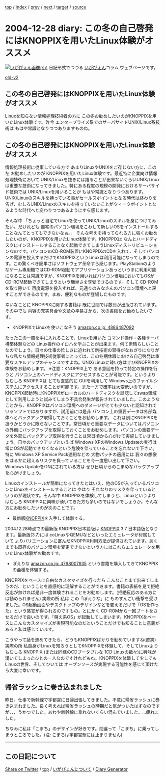 [top](../index.html) 
 / [index](index.html) 
 / [prev](ig041226.html) 
 / [next](ig041229.html) 
 / [target](https://igapyon.github.io/diary/2004/ig041228.html) 
 / [source](https://github.com/igapyon/diary/blob/gh-pages/2004/ig041228.html.src.md) 

2004-12-28 diary: この冬の自己啓発にはKNOPPIXを用いたLinux体験がオススメ
=====================================================================================================
[![いがぴょん画像(小)](https://igapyon.github.io/diary/images/iga200306s.jpg "いがぴょん")](https://igapyon.github.io/diary/memo/memoigapyon.html) 日記形式でつづる [いがぴょん](https://igapyon.github.io/diary/memo/memoigapyon.html)コラム ウェブページです。

[old-v2](ig041228-orig.html)

## この冬の自己啓発にはKNOPPIXを用いたLinux体験がオススメ

Linuxを知らない情報処理技術者の方に この冬お勧めしたいのがKNOPPIXを用いたLinux体験です。昨今 エンタープライズ系でのサーバサイドUNIX/Linux系技術は もはや常識となりつつありますものね。


## この冬の自己啓発にはKNOPPIXを用いたLinux体験がオススメ

情報処理技術に従事している方で あまりLinuxやUNIXをご存じない方に、この冬 お勧めしたいのが KNOPPIXを用いたLinux体験です。最近特に企業向け情報処理技術において UNIX/Linuxを抜きには語ることが出来ないくらいUNIX/Linuxは重要な技術になってきました。特にある程度の規模の開発におけるサーバサイド技術では
UNIX/Linuxを用いることが もはや常識となりつつあります。UNIX/Linuxのスキルを持っている事がセールスポイントとなる時代は終わりを告げ、むしろUNIX/Linuxのスキルを持っていないことがウィークポイントとなるような時代へと変わりつつあるようにすら感じます。

そんな中 「ちょっと自宅でLinuxを使ってUNIX/Linuxのスキルを身につけてみたい。だけれども 自宅のパソコン環境をこわして新しいOSをインストールすることなんてとってもできないなぁ。」 そんな考えを持ってられる方に強くお勧めしたいのが、KNOPPIXを用いたLinux体験です。KNOPPIXは なんとハードディスクにインストールすることなく起動できてしまうLinuxディストリビューションなのです。パソコンのCD-ROM装置にKNOPPIXのCDを入れて、そしてパソコンの電源を投入するだけでKNOPPIXというLinuxは利用可能になってしまうのです。この驚くべき簡単さはソフトウェア革命すら感じます。PlayStationのようなゲーム専用機ではCD-ROM起動でアプリケーションあっというまに利用可能になることは常識ですが、KNOPPIXを用いればパソコン環境においてもOSがCD-ROM起動できてしまうという簡単さを享受できるのです。そして
CD-ROMを取り除いて 再度電源を投入すれば、元通りのみなさんのパソコン環境へと戻すことができるのです。まあ、便利なものが登場したものです。

幸いなことに KNOPPIXに関する書籍は 既に世間では数冊が出版されています。その中でも 内容の充実具合や文章の平易さから、次の書籍をお勧めしたいです。

* KNOPPIXでLinuxを使いこなそう
  [amazon.co.jp: 4886487092](http://www.amazon.co.jp/exec/obidos/ASIN/4886487092/igapyondiary-22)

たったこの一冊を手に入れることで、Linuxを用いた コマンド操作・各種サーバ構築体験などの Linux操作のイロハを学ぶことが出来ます。何て素晴らしいことなのでしょう。日々の仕事の忙しさに追われて新技術の習得がなおざりになりがちな私たち情報処理技術従事者にとっては、この冬期休暇における自己啓発は重要なスキルアップのチャンスですよね。UNIX/Linuxに疎い方はぜひKNOPPIXの体験をお勧めします。
※注意：KNOPPIX上で ある意図を持って特定の操作を行うと パソコン上のハードディスクにアクセスすることが可能です。というよりもむしろ KNOPPIXは
      とても直感的に GUIを利用して Windows上のファイルシステムにアクセスすることが可能です。また一方で確率は大変低いのですが、KNOPPIX起動時にKNOPPIXがローカルのハードディスクを誤認してswap領域として利用しようと試みてしまう不具合発生が報告されていました。このようなことから、KNOPPIXはパソコン環境へのダメージがとても少ないと認知されているソフトではありますが、試用前には是非
      パソコン上の重要データは外部媒体へとバックアップ取得しておくことをお勧めします。
      これは別にKNOPPIXを扱うかどうかに限らないことです。常日頃から重要なデータについてはパソコンの外側にバックアップを取得しておくことをお勧めします。パソコンの重要データを外部にバックアップ取得を行うことは常日頃から心がけて実施していきましょう。日々のバックアップといえば Windows XPのWindows Updateの実行は 常にOSが起動できなくなるという危険を伴っていることを忘れないで下さい。特に Windows XP Service Pack適用などの 大物パッチの適用には 我々の想像をはるかに超えるリスクを負っていることを今一度思い出して下さい。Windows UpdateをONにされている方は ぜひ日頃からのこまめなバックアップを心がけましょう。

Linuxのインストールが簡単になってきたとはいえ、他のOSが入っているパソコンにLinuxをインストールすることは やはり それなりのリスクを伴っているというのが現状です。そんな中
KNOPPIXを体験してしまうと、Linuxというよりはむしろ KNOPPIXに興味が湧いてきた方も多いのではないでしょうか。そんな方にお勧めしたいのが次のことです。

* 最新版[KNOPPIX](http://www.igapyon.jp/igapyon/diary/keyword/knoppix.html)を入手して体験する。

2004.12.28時点での最新版 KNOPPIX日本語版は [KNOPPIX](http://www.igapyon.jp/igapyon/diary/keyword/knoppix.html) 3.7 日本語版となります。最新版(3.7)には
coLinuxやQEMUなどといったエミュレータが付属していて よりバリエーションに富んだKNOPPIX利用方法が提供されています。あくまでも既存のパソコン環境を変更できないという方にはこれらエミュレータを用いたLinux体験がお勧めです。

* ぽえりな [amazon.co.jp: 4798007935](http://www.amazon.co.jp/exec/obidos/ASIN/4798007935/igapyondiary-22) という書籍を購入してきてKNOPPIXの亜種を体験する。

KNOPPIXをベースに自由なカスタマイズを行ったら こんなことまで出来てしまうのだ、ということを直感的に理解することができます。書籍の表紙を見て拒絶反応が無ければ是非一度体験されることをお勧めします。(拒絶反応のある方には勧められません) 実際の所 私は この「ぽえりな」に ものすんごい衝撃を受けました。OS起動画面やデスクトップのデザインなどを変えるだけで「OSを作った」という感覚が得られるのですもの。とにかく
CD-ROMから一回ブートをさせるだけで良いのです。「萌え系OS」が起動してしまいます。KNOPPIXをベースにこんなカスタマイズが実現可能なのだということだけでも知ることに意義があると私は感じています。

こうやって話を進めてきたら、どうもKNOPPIXばかりを勧めていますね(苦笑) 実際の所 私自身がLinuxを知ろうとしてKNOPPIXを体験して、そしてLinuxよりもむしろ
KNOPPIX (または同様のCDブータブルな 1CD Linuxの数々)に興味が湧いてしまったひとの一人なのですけれどもね。KNOPPIXを体験して少しでも Linuxの世界、そしてひいては オープンソースが実現する可能性を感じて頂けたら大変に幸いです。

## 帰省ラッシュに巻き込まれました

昨日、仕事で新幹線で宇都宮に日帰出張してきました。不意に帰省ラッシュに巻き込まれました。良く考えれば帰省ラッシュの時期だと気がついたはずなのですが、、、うかつでした。あわや新幹線に乗れないくらい混んでいました。…疲れました。

ちなみに私は「こまち」のデザインが好きです。間違って「こまち」に乗ってしまうところでした。(注: こまちは宇都宮駅には止まりません)


----------------------------------------------------------------------------------------------------

## この日記について

[Share on Twitter](https://twitter.com/intent/tweet?hashtags=igapyon%2Cdiary%2C%E3%81%84%E3%81%8C%E3%81%B4%E3%82%87%E3%82%93&text=%E3%81%93%E3%81%AE%E5%86%AC%E3%81%AE%E8%87%AA%E5%B7%B1%E5%95%93%E7%99%BA%E3%81%AB%E3%81%AFKNOPPIX%E3%82%92%E7%94%A8%E3%81%84%E3%81%9FLinux%E4%BD%93%E9%A8%93%E3%81%8C%E3%82%AA%E3%82%B9%E3%82%B9%E3%83%A1&url=https%3A%2F%2Figapyon.github.io%2Fdiary%2F2004%2Fig041228.html) / [top](../index.html) / [いがぴょんについて](https://igapyon.github.io/diary/memo/memoigapyon.html) / [Diary Generator](https://github.com/igapyon/igapyonv3)
